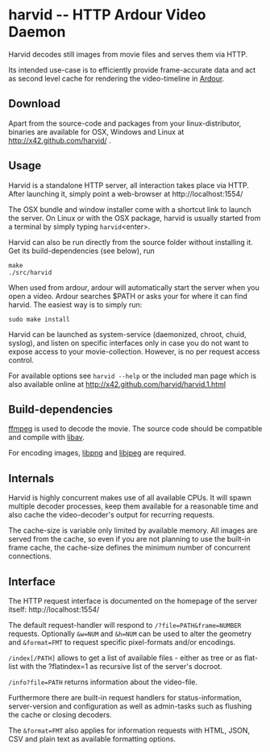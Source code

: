 harvid -- HTTP Ardour Video Daemon
==================================

Harvid decodes still images from movie files and serves them via HTTP.

Its intended use-case is to efficiently provide frame-accurate data and
act as second level cache for rendering the video-timeline in
[Ardour](http://ardour.org).


Download
--------

Apart from the source-code and packages from your linux-distributor, binaries
are available for OSX, Windows and Linux at http://x42.github.com/harvid/ .


Usage
-----

Harvid is a standalone HTTP server, all interaction takes place via HTTP.
After launching it, simply point a web-browser at http://localhost:1554/

The OSX bundle and window installer come with a shortcut link to launch
the server. On Linux or with the OSX package, harvid is usually started
from a terminal by simply typing `harvid`&lt;enter&gt;.

Harvid can also be run directly from the source folder without installing
it. Get its build-dependencies (see below), run

	make
	./src/harvid

When used from ardour, ardour will automatically start the server when
you open a video. Ardour searches $PATH or asks your for where it can find
harvid. The easiest way is to simply run:

	sudo make install

Harvid can be launched as system-service (daemonized, chroot, chuid, syslog),
and listen on specific interfaces only in case you do not want to expose
access to your movie-collection. However, is no per request access control.

For available options see `harvid --help` or the included man page which
is also available online at http://x42.github.com/harvid/harvid.1.html


Build-dependencies
------------------

[ffmpeg](http://ffmpeg.org/) is used to decode the movie. The source
code should be compatible and compile with [libav](https://libav.org/).

For encoding images,
[libpng](http://www.libpng.org/pub/png/libpng.html)
and [libjpeg](http://libjpeg.sourceforge.net/) are required.


Internals
---------

Harvid is highly concurrent makes use of all available CPUs. It will
spawn multiple decoder processes, keep them available for a reasonable
time and also cache the video-decoder's output for recurring requests.


The cache-size is variable only limited by available memory.
All images are served from the cache, so even if you are not planning
to use the built-in frame cache, the cache-size defines the minimum
number of concurrent connections.

Interface
---------

The HTTP request interface is documented on the homepage of the server
itself: http://localhost:1554/

The default request-handler will respond to `/?file=PATH&frame=NUMBER`
requests. Optionally `&w=NUM` and `&h=NUM` can be used to alter the geometry
and `&format=FMT` to request specific pixel-formats and/or encodings.

`/index[/PATH]` allows to get a list of available files - either as tree or
as flat-list with the ?flatindex=1 as recursive list of the server's docroot.

`/info?file=PATH` returns information about the video-file.

Furthermore there are built-in request handlers for status-information,
server-version and configuration as well as admin-tasks such as flushing
the cache or closing decoders.

The `&format=FMT` also applies for information requests with
HTML, JSON, CSV and plain text as available formatting options.
